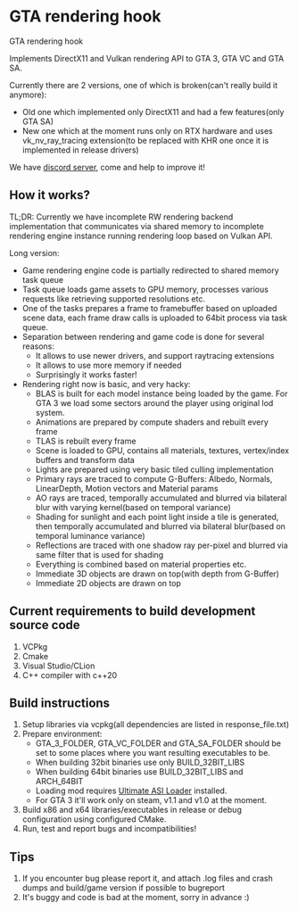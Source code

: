 # GTA rendering hook

GTA rendering hook

Implements DirectX11 and Vulkan rendering API to GTA 3, GTA VC and GTA SA.

Currently there are 2 versions, one of which is broken(can't really build it anymore):

* Old one which implemented only DirectX11 and had a few features(only GTA SA)
* New one which at the moment runs only on RTX hardware and uses vk_nv_ray_tracing extension(to be replaced with KHR one
  once it is implemented in release drivers)

We have [discord server](https://discord.gg/rsZEUNW), come and help to improve it!

## How it works?

TL;DR: Currently we have incomplete RW rendering backend implementation that communicates via shared memory to
incomplete rendering engine instance running rendering loop based on Vulkan API.

Long version:

* Game rendering engine code is partially redirected to shared memory task queue
* Task queue loads game assets to GPU memory, processes various requests like retrieving supported resolutions etc.
* One of the tasks prepares a frame to framebuffer based on uploaded scene data, each frame draw calls is uploaded to
  64bit process via task queue.
* Separation between rendering and game code is done for several reasons:
    * It allows to use newer drivers, and support raytracing extensions
    * It allows to use more memory if needed
    * Surprisingly it works faster!
* Rendering right now is basic, and very hacky:
    * BLAS is built for each model instance being loaded by the game. For GTA 3 we load some sectors around the player
      using original lod system.
    * Animations are prepared by compute shaders and rebuilt every frame
    * TLAS is rebuilt every frame
    * Scene is loaded to GPU, contains all materials, textures, vertex/index buffers and transform data
    * Lights are prepared using very basic tiled culling implementation
    * Primary rays are traced to compute G-Buffers: Albedo, Normals, LinearDepth, Motion vectors and Material params
    * AO rays are traced, temporally accumulated and blurred via bilateral blur with varying kernel(based on temporal
      variance)
    * Shading for sunlight and each point light inside a tile is generated, then temporally accumulated and blurred via
      bilateral blur(based on temporal luminance variance)
    * Reflections are traced with one shadow ray per-pixel and blurred via same filter that is used for shading
    * Everything is combined based on material properties etc.
    * Immediate 3D objects are drawn on top(with depth from G-Buffer)
    * Immediate 2D objects are drawn on top

## Current requirements to build development source code

1) VCPkg
2) Cmake
3) Visual Studio/CLion
4) C++ compiler with c++20

## Build instructions

1. Setup libraries via vcpkg(all dependencies are listed in response_file.txt)
2. Prepare environment:
    * GTA_3_FOLDER, GTA_VC_FOLDER and GTA_SA_FOLDER should be set to some places where you want resulting executables to
      be.
    * When building 32bit binaries use only BUILD_32BIT_LIBS
    * When building 64bit binaries use BUILD_32BIT_LIBS and ARCH_64BIT
    * Loading mod requires [Ultimate ASI Loader](https://github.com/ThirteenAG/Ultimate-ASI-Loader) installed.
    * For GTA 3 it'll work only on steam, v1.1 and v1.0 at the moment.
3. Build x86 and x64 libraries/executables in release or debug configuration using configured CMake.
4. Run, test and report bugs and incompatibilities!

## Tips

1) If you encounter bug please report it, and attach .log files and crash dumps and build/game version if possible to
   bugreport
2) It's buggy and code is bad at the moment, sorry in advance :)
